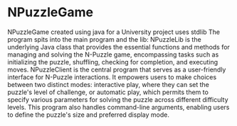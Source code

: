 # NPuzzleGame
NPuzzleGame created using java for a University project
uses stdlib
The program spits into the main program and the lib:
NPuzzleLib is the underlying Java class that provides the essential functions and methods for managing and solving the N-Puzzle game,
encompassing tasks such as initializing the puzzle, shuffling, checking for completion, and executing moves.
NPuzzleClient is the central program that serves as a user-friendly interface for N-Puzzle interactions.
It empowers users to make choices between two distinct modes: interactive play, where they can set the puzzle's level of challenge, or automatic play,
which permits them to specify various parameters for solving the puzzle across different difficulty levels.
This program also handles command-line arguments, enabling users to define the puzzle's size and preferred display mode.
